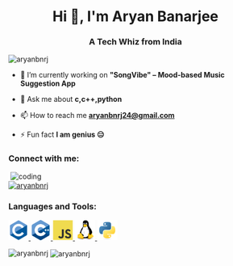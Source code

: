 <h1 align="center">Hi 👋, I'm Aryan Banarjee</h1>
<h3 align="center">A Tech Whiz from India</h3>

<p align="left"> <img src="https://komarev.com/ghpvc/?username=aryanbnrj&label=Profile%20views&color=0e75b6&style=flat" alt="aryanbnrj" /> </p>

- 🔭 I’m currently working on **"SongVibe" – Mood-based Music Suggestion App**

- 💬 Ask me about **c,c++,python**

- 📫 How to reach me **aryanbnrj24@gmail.com**

- ⚡ Fun fact **I am genius 😑**

<h3 align="left">Connect with me:</h3>
<img align="right"alt="coding"width="500"src="https://user-images.githubusercontent.com/55389276/140866485-8fb1c876-9a8f-4d6a-98dc-08c4981eaf70.gif">
<p align="left">
<a href="https://linkedin.com/in/aryanbnrj" target="blank"><img align="center" src="https://raw.githubusercontent.com/rahuldkjain/github-profile-readme-generator/master/src/images/icons/Social/linked-in-alt.svg" alt="aryanbnrj" height="30" width="40" /></a>
</p>

<h3 align="left">Languages and Tools:</h3>
<p align="left"> <a href="https://www.cprogramming.com/" target="_blank" rel="noreferrer"> <img src="https://raw.githubusercontent.com/devicons/devicon/master/icons/c/c-original.svg" alt="c" width="40" height="40"/> </a> <a href="https://www.w3schools.com/cpp/" target="_blank" rel="noreferrer"> <img src="https://raw.githubusercontent.com/devicons/devicon/master/icons/cplusplus/cplusplus-original.svg" alt="cplusplus" width="40" height="40"/> </a>  <a href="https://developer.mozilla.org/en-US/docs/Web/JavaScript" target="_blank" rel="noreferrer"> <img src="https://raw.githubusercontent.com/devicons/devicon/master/icons/javascript/javascript-original.svg" alt="javascript" width="40" height="40"/> </a> <a href="https://www.linux.org/" target="_blank" rel="noreferrer"> <img src="https://raw.githubusercontent.com/devicons/devicon/master/icons/linux/linux-original.svg" alt="linux" width="40" height="40"/> </a> <a href="https://www.python.org" target="_blank" rel="noreferrer"> <img src="https://raw.githubusercontent.com/devicons/devicon/master/icons/python/python-original.svg" alt="python" width="40" height="40"/> </a> </p>

<p><img align="left" src="https://github-readme-stats.vercel.app/api/top-langs?username=aryanbnrj&show_icons=true&locale=en&layout=compact" alt="aryanbnrj" /></p>

<p>&nbsp;<img align="center" src="https://github-readme-stats.vercel.app/api?username=aryanbnrj&show_icons=true&locale=en" alt="aryanbnrj" /></p>

